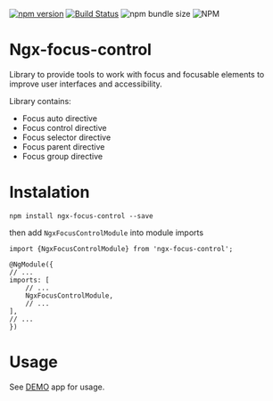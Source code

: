 [![npm version](https://badge.fury.io/js/ngx-focus-control.svg)](https://badge.fury.io/js/ngx-focus-control)
[![Build Status](https://app.travis-ci.com/Raiper34/ngx-focus-control.svg?branch=main)](https://app.travis-ci.com/Raiper34/ngx-focus-control)
![npm bundle size](https://img.shields.io/bundlephobia/min/ngx-focus-control)
![NPM](https://img.shields.io/npm/l/ngx-focus-control)

# Ngx-focus-control
Library to provide tools to work with focus and focusable elements to improve user interfaces and accessibility.

Library contains:
- Focus auto directive
- Focus control directive
- Focus selector directive
- Focus parent directive
- Focus group directive

# Instalation

`npm install ngx-focus-control --save`

then add `NgxFocusControlModule` into module imports
```
import {NgxFocusControlModule} from 'ngx-focus-control';

@NgModule({
// ...
imports: [
    // ...
    NgxFocusControlModule,
    // ...
],
// ...
})
```

# Usage
See [DEMO](https://ngx-focus-control.netlify.app/) app for usage.
